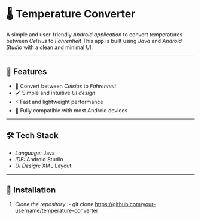 # 🌡 Temperature Converter

A simple and user-friendly *Android application* to convert temperatures between *Celsius* to *Fahrenheit* 
This app is built using *Java* and *Android Studio* with a clean and minimal UI.

---

## 📌 Features

- 🔄 Convert between *Celsius* to  *Fahrenheit* 
- 🖌 Simple and intuitive *UI design*
- ⚡ Fast and lightweight performance
- 📱 Fully compatible with most Android devices

---

## 🛠 Tech Stack

- *Language:* Java  
- *IDE:* Android Studio  
- *UI Design:* XML Layout  

---

## 🚀 Installation

1. *Clone the repository :-* git clone https://github.com/your-username/temperature-converter
